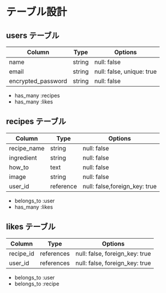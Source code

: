 # テーブル設計

## users テーブル

| Column             | Type   | Options     |
| ------------------ | ------ | ----------- |
| name               | string | null: false |
| email              | string | null: false, unique: true |
| encrypted_password | string | null: false |

- has_many :recipes
- has_many :likes

## recipes テーブル

| Column      | Type      | Options     |
| ----------- | --------- | ----------- |
| recipe_name | string    | null: false |
| ingredient  | string    | null: false |
| how_to      | text      | null: false |
| image       | string    | null: false |
| user_id	    | reference | null: false,foreign_key: true |

- belongs_to :user
- has_many :likes

## likes テーブル

| Column    | Type       | Options                        |
| --------- | ---------- | ------------------------------ |
| recipe_id | references | null: false, foreign_key: true |
| user_id   | references | null: false, foreign_key: true |

- belongs_to :user
- belongs_to :recipe